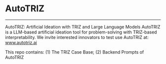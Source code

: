# AutoTRIZ
---
AutoTRIZ: Artificial Ideation with TRIZ and Large Language Models
AutoTRIZ is a LLM-based artificial ideation tool for problem-solving with TRIZ-based interpretability. We invite interested innovators to test use AutoTRIZ at: www.autotriz.ai

This repo contains: 
(1) The TRIZ Case Base; 
(2) Backend Prompts of AutoTRIZ
